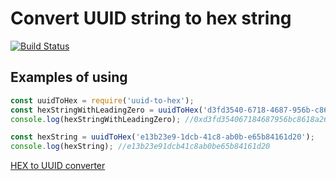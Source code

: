# Convert UUID string to hex string

[![Build Status](https://travis-ci.org/DeRain/uuid-to-hex.svg?branch=master)](https://travis-ci.org/DeRain/uuid-to-hex)

## Examples of using

```javascript
const uuidToHex = require('uuid-to-hex');
const hexStringWithLeadingZero = uuidToHex('d3fd3540-6718-4687-956b-c8618a26e335', true);
console.log(hexStringWithLeadingZero); //0xd3fd354067184687956bc8618a26e335

const hexString = uuidToHex('e13b23e9-1dcb-41c8-ab0b-e65b84161d20');
console.log(hexString); //e13b23e91dcb41c8ab0be65b84161d20
```
[HEX to UUID converter](https://www.npmjs.com/package/hex-to-uuid)
